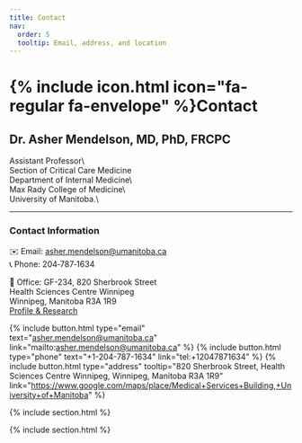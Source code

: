 ```yaml
---
title: Contact
nav:
  order: 5
  tooltip: Email, address, and location
---
```


# {% include icon.html icon="fa-regular fa-envelope" %}Contact

## Dr. Asher Mendelson, MD, PhD, FRCPC

Assistant Professor\  
Section of Critical Care Medicine\
Department of Internal Medicine\  
Max Rady College of Medicine\  
University of Manitoba.\

---

### Contact Information

✉️ Email: [asher.mendelson@umanitoba.ca](mailto:asher.mendelson@umanitoba.ca)  
📞 Phone: 204‑787‑1634  

📍 Office: GF-234, 820 Sherbrook Street  
Health Sciences Centre Winnipeg  
Winnipeg, Manitoba R3A 1R9  
[Profile & Research](https://umanitoba.ca/medicine/faculty-staff/asher-mendelson)

{%
  include button.html
  type="email"
  text="asher.mendelson@umanitoba.ca"
  link="mailto:asher.mendelson@umanitoba.ca"
%}
{%
  include button.html
  type="phone"
  text="+1-204-787-1634"
  link="tel:+12047871634"
%}
{%
  include button.html
  type="address"
  tooltip="820 Sherbrook Street, Health Sciences Centre Winnipeg, Winnipeg, Manitoba R3A 1R9"
  link="https://www.google.com/maps/place/Medical+Services+Building,+University+of+Manitoba"
%}

{% include section.html %}


{% include section.html %}

